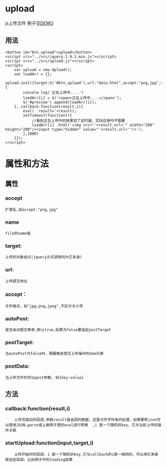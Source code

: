 # upload

js上传文件
例子见[DEMO](http://www.lovewebgames.com/jsmodule/upload.html)  

## 用法
	<button id="btn_upload">upload</button>
	<script src="../src/jquery-1.9.1.min.js"></script>
	<script src="../src/upload.js"></script>
	<script>
		var upload = new Upload();
		var loadArr = {};
		upload.init({target:$('#btn_upload'),url:"data.html",accept:"png,jpg",startUpload:function(input,i){
			console.log('正在上传中....')
			loadArr[i] = $('<span>正在上传中....</span>');
			$('#preview').append(loadArr[i]);
		}, callback:function(result,i){
			eval( 'result='+result);
			setTimeout(function(){
				//看到正在上传中的效果加了定时器，实际应用中不需要
				loadArr[i] .html('<img src="'+result.url+'" width="200" height="200"/><input type="hidden" value="'+result.url+'"/>');
			},1000)
		}});
	</script>

# 属性和方法
## 属性
### accept
	扩展名,如accept:"png,jpg"
### name
	file的name值
### target:
	上传的对象结点(jquery方式调用的为它本身)
### url:
	上传提交地址
### accept：
	文件格式，如"jpg,png,jpeg",不区分大小写
### autoPost:
	是否自动提交表单,默认true,如果为false要指定postTarget
### postTarget:
	当autoPost为false时，需要触发提交上传操作的dom元素
### postData:
	当上传文件时可以post参数, 如{key:value}
## 方法
### callback:function(result,i)
		上传完成后的回调,参数result是返回的数据，这里只作字符串的处理，如果要转json可以使用JSON.parse或上面例子里的eval进行转换  ,i 是一个随机的key，它与当前上传的操作关联
### startUpload:function(input,target,i)
		上传开始时的回调，i 是一个随机的key,它与callback的i是一相同的，可以用它来串联这些回调，比如例子中的loading效果
